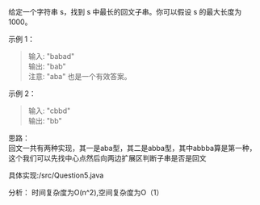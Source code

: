 给定一个字符串 s，找到 s 中最长的回文子串。你可以假设 s 的最大长度为 1000。

示例 1：

> 输入: "babad"  
> 输出: "bab"  
> 注意: "aba" 也是一个有效答案。

示例 2：

> 输入: "cbbd"  
> 输出: "bb"  

思路：  
回文一共有两种实现，其一是aba型，其二是abba型，其中abbba算是第一种，这个我们可以先找中心点然后向两边扩展区判断子串是否是回文

具体实现:/src/Question5.java

分析：
时间复杂度为O(n^2),空间复杂度为O（1）